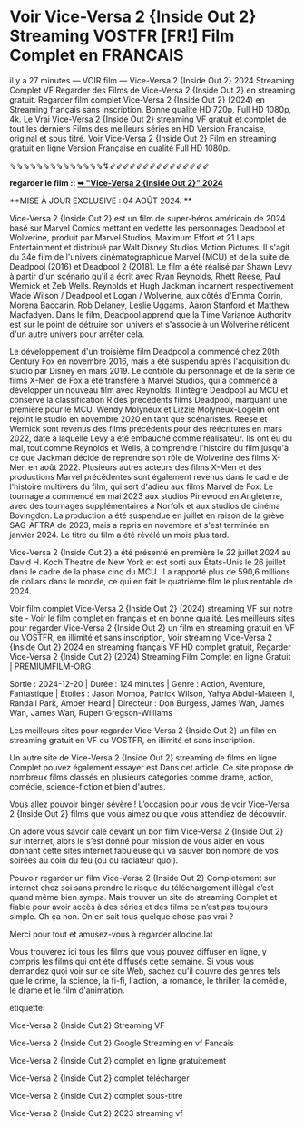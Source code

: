 # Voir Vice-Versa 2 {Inside Out 2} Streaming VOSTFR [FR!] Film Complet en FRANCAIS

il y a 27 minutes — VOIR film — Vice-Versa 2 {Inside Out 2} 2024 Streaming Complet VF Regarder des Films de Vice-Versa 2 {Inside Out 2} en streaming gratuit. Regarder film complet Vice-Versa 2 {Inside Out 2} (2024) en Streaming français sans inscription. Bonne qualite HD 720p, Full HD 1080p, 4k. Le Vrai Vice-Versa 2 {Inside Out 2} streaming VF gratuit et complet de tout les derniers Films des meilleurs séries en HD Version Francaise, original et sous titré. Voir Vice-Versa 2 {Inside Out 2} Film en streaming gratuit en ligne Version Française en qualité Full HD 1080p.

⇘⇘⇘⇘⇘⇘⇘⇘⇘⇘⇘⇘⇘⇘↯⇙⇙⇙⇙⇙⇙⇙⇙⇙⇙⇙⇙⇙⇙⇙

**regarder le film :: [➥ "Vice-Versa 2 {Inside Out 2}" 2024](https://is.gd/fso1qu)**


**MISE À JOUR EXCLUSIVE : 04 AOÛT 2024. **

Vice-Versa 2 {Inside Out 2} est un film de super-héros américain de 2024 basé sur Marvel Comics mettant en vedette les personnages Deadpool et Wolverine, produit par Marvel Studios, Maximum Effort et 21 Laps Entertainment et distribué par Walt Disney Studios Motion Pictures. Il s'agit du 34e film de l'univers cinématographique Marvel (MCU) et de la suite de Deadpool (2016) et Deadpool 2 (2018). Le film a été réalisé par Shawn Levy à partir d'un scénario qu'il a écrit avec Ryan Reynolds, Rhett Reese, Paul Wernick et Zeb Wells. Reynolds et Hugh Jackman incarnent respectivement Wade Wilson / Deadpool et Logan / Wolverine, aux côtés d'Emma Corrin, Morena Baccarin, Rob Delaney, Leslie Uggams, Aaron Stanford et Matthew Macfadyen. Dans le film, Deadpool apprend que la Time Variance Authority est sur le point de détruire son univers et s'associe à un Wolverine réticent d'un autre univers pour arrêter cela.

Le développement d'un troisième film Deadpool a commencé chez 20th Century Fox en novembre 2016, mais a été suspendu après l'acquisition du studio par Disney en mars 2019. Le contrôle du personnage et de la série de films X-Men de Fox a été transféré à Marvel Studios, qui a commencé à développer un nouveau film avec Reynolds. Il intègre Deadpool au MCU et conserve la classification R des précédents films Deadpool, marquant une première pour le MCU. Wendy Molyneux et Lizzie Molyneux-Logelin ont rejoint le studio en novembre 2020 en tant que scénaristes. Reese et Wernick sont revenus des films précédents pour des réécritures en mars 2022, date à laquelle Levy a été embauché comme réalisateur. Ils ont eu du mal, tout comme Reynolds et Wells, à comprendre l'histoire du film jusqu'à ce que Jackman décide de reprendre son rôle de Wolverine des films X-Men en août 2022. Plusieurs autres acteurs des films X-Men et des productions Marvel précédentes sont également revenus dans le cadre de l'histoire multivers du film, qui sert d'adieu aux films Marvel de Fox. Le tournage a commencé en mai 2023 aux studios Pinewood en Angleterre, avec des tournages supplémentaires à Norfolk et aux studios de cinéma Bovingdon. La production a été suspendue en juillet en raison de la grève SAG-AFTRA de 2023, mais a repris en novembre et s'est terminée en janvier 2024. Le titre du film a été révélé un mois plus tard.

Vice-Versa 2 {Inside Out 2} a été présenté en première le 22 juillet 2024 au David H. Koch Theatre de New York et est sorti aux États-Unis le 26 juillet dans le cadre de la phase cinq du MCU. Il a rapporté plus de 590,6 millions de dollars dans le monde, ce qui en fait le quatrième film le plus rentable de 2024.

Voir film complet Vice-Versa 2 {Inside Out 2} (2024) streaming VF sur notre site - Voir le film complet en français et en bonne qualité. Les meilleurs sites pour regarder Vice-Versa 2 {Inside Out 2} un film en streaming gratuit en VF ou VOSTFR, en illimité et sans inscription, Voir streaming Vice-Versa 2 {Inside Out 2} 2024 en streaming français VF HD complet gratuit, Regarder Vice-Versa 2 {Inside Out 2} (2024) Streaming Film Complet en ligne Gratuit | PREMIUMFILM-ORG

Sortie : 2024-12-20 | Durée : 124 minutes | Genre : Action, Aventure, Fantastique | Etoiles : Jason Momoa, Patrick Wilson, Yahya Abdul-Mateen II, Randall Park, Amber Heard | Directeur : Don Burgess, James Wan, James Wan, James Wan, Rupert Gregson-Williams

Les meilleurs sites pour regarder Vice-Versa 2 {Inside Out 2} un film en streaming gratuit en VF ou VOSTFR, en illimité et sans inscription.

Un autre site de Vice-Versa 2 {Inside Out 2} streaming de films en ligne Complet pouvez également essayer est Dans cet article. Ce site propose de nombreux films classés en plusieurs catégories comme drame, action, comédie, science-fiction et bien d'autres.

Vous allez pouvoir binger sévère ! L’occasion pour vous de voir Vice-Versa 2 {Inside Out 2} films que vous aimez ou que vous attendiez de découvrir.

On adore vous savoir calé devant un bon film Vice-Versa 2 {Inside Out 2} sur internet, alors le s’est donné pour mission de vous aider en vous donnant cette sites internet fabuleuse qui va sauver bon nombre de vos soirées au coin du feu (ou du radiateur quoi).

Pouvoir regarder un film Vice-Versa 2 {Inside Out 2} Completement sur internet chez soi sans prendre le risque du téléchargement illégal c’est quand même bien sympa. Mais trouver un site de streaming Complet et fiable pour avoir accès à des séries et des films ce n’est pas toujours simple. Oh ça non. On en sait tous quelque chose pas vrai ?

Merci pour tout et amusez-vous à regarder allocine.lat

Vous trouverez ici tous les films que vous pouvez diffuser en ligne, y compris les films qui ont été diffusés cette semaine. Si vous vous demandez quoi voir sur ce site Web, sachez qu'il couvre des genres tels que le crime, la science, la fi-fi, l'action, la romance, le thriller, la comédie, le drame et le film d'animation.

étiquette:

Vice-Versa 2 {Inside Out 2} Streaming VF

Vice-Versa 2 {Inside Out 2} Google Streaming en vf Fancais

Vice-Versa 2 {Inside Out 2} complet en ligne gratuitement

Vice-Versa 2 {Inside Out 2} complet télécharger

Vice-Versa 2 {Inside Out 2} complet sous-titre

Vice-Versa 2 {Inside Out 2} 2023 streaming vf
